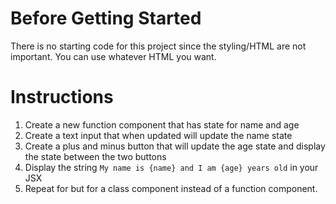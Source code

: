 # Before Getting Started

There is no starting code for this project since the styling/HTML are not important. You can use whatever HTML you want.

# Instructions

1. Create a new function component that has state for name and age
2. Create a text input that when updated will update the name state
3. Create a plus and minus button that will update the age state and display the state between the two buttons
4. Display the string `My name is {name} and I am {age} years old` in your JSX
5. Repeat for but for a class component instead of a function component.
